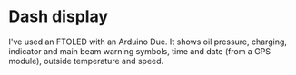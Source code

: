 # Dash display
I've used an FTOLED with an Arduino Due. It shows oil pressure, charging, indicator and main beam warning symbols, time and date (from a GPS module), outside temperature  and speed.
